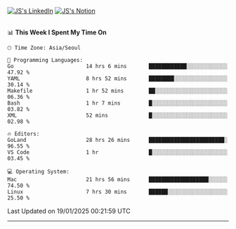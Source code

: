 
[![JS's LinkedIn](https://img.shields.io/badge/LinkedIn-blue?style=for-the-badge&logo=linkedin)](https://www.linkedin.com/in/jaeseung-lee-5a2a32139/) 
[![JS's Notion](https://img.shields.io/badge/Notion-black?style=for-the-badge&logo=notion)](https://bit.ly/ljswiki1) <br><br>
<!-- ![JS's GitHub stats](https://github-readme-stats-lemon-five.vercel.app/api?username=tkxkd0159&hide=contribs,prs,stars,issues&show_icons=true&theme=react&include_all_commits=true)   -->
<!-- ![Top Langs](https://github-readme-stats-lemon-five.vercel.app/api/top-langs/?username=tkxkd0159&layout=compact&hide=jupyter%20notebook,scss,html,css&langs_count=10)  -->


<!--START_SECTION:waka-->
📊 **This Week I Spent My Time On** 

```text
🕑︎ Time Zone: Asia/Seoul

💬 Programming Languages: 
Go                       14 hrs 6 mins       ████████████░░░░░░░░░░░░░   47.92 % 
YAML                     8 hrs 52 mins       ████████░░░░░░░░░░░░░░░░░   30.14 % 
Makefile                 1 hr 52 mins        ██░░░░░░░░░░░░░░░░░░░░░░░   06.36 % 
Bash                     1 hr 7 mins         █░░░░░░░░░░░░░░░░░░░░░░░░   03.82 % 
XML                      52 mins             █░░░░░░░░░░░░░░░░░░░░░░░░   02.98 % 

🔥 Editors: 
GoLand                   28 hrs 26 mins      ████████████████████████░   96.55 % 
VS Code                  1 hr                █░░░░░░░░░░░░░░░░░░░░░░░░   03.45 % 

💻 Operating System: 
Mac                      21 hrs 56 mins      ███████████████████░░░░░░   74.50 % 
Linux                    7 hrs 30 mins       ██████░░░░░░░░░░░░░░░░░░░   25.50 % 
```


 Last Updated on 19/01/2025 00:21:59 UTC
<!--END_SECTION:waka-->

---
<!---
<a href="https://github.com/tkxkd0159/books">
  <img align="center" src="https://github-readme-stats-lemon-five.vercel.app/api/pin/?username=tkxkd0159&repo=books&theme=react" />
</a>
-->

<!---
- 🔭 I’m currently working on ...
- 🌱 I’m currently learning blockchain and distributed network
- 👯 I’m looking to collaborate on ...
- 🤔 I’m looking for help with ...
- 💬 Ask me about ...
- 📫 How to reach me: ...
- 😄 Pronouns: ...
- ⚡ Fun fact: ...
-->
